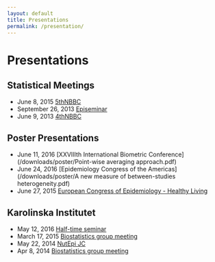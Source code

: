 ```yaml
---
layout: default
title: Presentations
permalink: /presentation/
---
```


Presentations
========

## Statistical Meetings

* June 8, 2015 [5thNBBC](/downloads/presentation/crippa5thNBBC.pdf)
* September 26, 2013 [Episeminar](/downloads/presentation/Episeminar.pdf)
* June 9, 2013 [4thNBBC](/downloads/presentation/4thNBBCweb.pdf)


## Poster Presentations

* June 11, 2016 [XXVIIIth International Biometric Conference](/downloads/poster/Point-wise averaging approach.pdf)
* June 24, 2016 [Epidemiology Congress of the Americas](/downloads/poster/A new measure of between-studies heterogeneity.pdf)
* June 27, 2015 [European Congress of Epidemiology - Healthy Living](/downloads/poster/healthyliving2015Crippa.pdf)


## Karolinska Institutet

* May 12, 2016 [Half-time seminar](/downloads/presentation/half-time.pdf)
* March 17, 2015 [Biostatistics group meeting](http://rpubs.com/alecri/introReprRes)
* May 22, 2014 [NutEpi JC](http://rpubs.com/alecri/dosresmetaIntro)
* Apr 8, 2014 [Biostatistics group meeting](http://rpubs.com/alecri/dosresmetaContinuous)